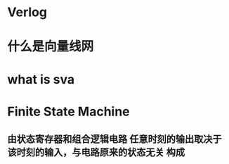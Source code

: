 # Verlog
# 什么是向量线网
# what is sva
# Finite State Machine
## 由状态寄存器和组合逻辑电路 任意时刻的输出取决于该时刻的输入，与电路原来的状态无关 构成
